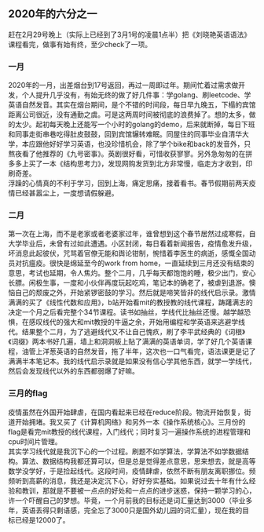 ## 2020年的六分之一


赶在2月29号晚上（实际上已经到了3月1号的凌晨1点半）把《刘晓艳英语语法》课程看完，做事有始有终，至少check了一项。
### 一月

2020年的一月，出差烟台到17号返回，再过一周即过年。期间忙着过需求做开发，个人提升几乎没有，有始无终的做了好几件事：学golang、刷leetcode、学英语自然发音。其实在烟台期间，是个不错的时间段，每日早九晚五，下榻的宾馆距离公司很近，没有通勤之虞。可是这两周时间被彻底的浪费掉了。想的太多，做的太少。起初每天晚上还能写一个小时的golang的demo，后来就断掉，每日下班和同事走街串巷吃得肚皮鼓鼓，回到宾馆辗转难眠。同屋住的同事毕业自清华大学，本应跟他好好学习英语，也没珍惜机会，除了学个bike和back的发音外，只熬夜看了他推荐的《九号密事》。英剧很好看，可惜收获寥寥。另外急匆匆的在拼多多上买了一本《结构思考力》，发现网购发货到北方非常慢，临走方才收到，印刷奇差。<br>浮躁的心情真的不利于学习，回到上海，痛定思痛，接着看书。春节假期前两天疫情已经甚嚣尘上，一度想请假躲避。

### 二月
第一次在上海，而不是老家或者老婆家过年，谁曾想到这个春节居然过成寒假，自大学毕业后，未曾有过如此遭遇。小区封闭，每日看着新闻报告，疫情愈发升级，坏消息此起彼伏，咒骂着官僚无能和舆论钳制，惋惜着李医生的病逝，感慨全国动员对抗瘟疫。很快是绵延至今的work from home，一直延续到三月还没有结束的意思，考试也延期，令人焦灼。整个二月，几乎每天都饱饱的睡，极少出门，安心长膘。闲极生事，一度和小伙伴再度玩起吃鸡，笔记本的确老了，被虐到退游。懊恼自己的颓废之外，开始紧锣密鼓的学习。然后就是啼笑皆非的线代启示录。激情满满的买了《线性代数和应用》，b站开始看mit的教授教的线代课程，踌躇满志的决定一个月之后看完整个34节课程。读书如抽丝，学线代比抽丝还慢。越学越恐惧，在感叹线代的强大和mit教授的牛逼之余，开始用编程和学英语来逃避学线代。结果整个二月，为了逃避线代又不让自己愧疚，刷了李平武经典的《词根》《词缀》两本书好几遍，墙上和洞洞板上贴了满满的英语单词，学了好几个英语课程，油管上洋葱英语的自然发音，拖了半年，这次也一口气看完，语法课更是记了满满半本笔记本。我的线代启示录就是如果没有信心学其他东西，就学一学线代，然后会发现线代以外的东西都弱爆了好嘛。


### 三月的flag
疫情虽然在外国开始肆虐，在国内看起来已经在reduce阶段。物流开始恢复，街道开始拥堵。我又买了《计算机网络》和另外一本《操作系统核心》。三月份的flag是看完mit教授的线代课程，入门线代；同时复习一遍操作系统的进程管理和cpu时间片管理。<br>其实学习线代就是我沉下心的一个过程。刷题不如学算法，学算法不如学数据结构。算法、数据结构我都还算可以，但是总是觉得差点意思，思来想去，就是高等数学没学好，于是捡起线代。这段时间，疫情肆虐，依然不断有朋友离职挪位。频频听到高薪的消息，我还是决定沉下心，好好夯实基础。如果说过去十年有什么经验和教训，那就是不要被一点点的好处和一点点的进步迷惑，保持一颗学习的心，许一个吓醒自己的梦想。毕竟，一个月前我的目标还是词汇量达到3000（毕业多年，英语丢得只剩语感，完全忘了3000只是国外幼儿园的词汇量），现在我的目标已经是12000了。




